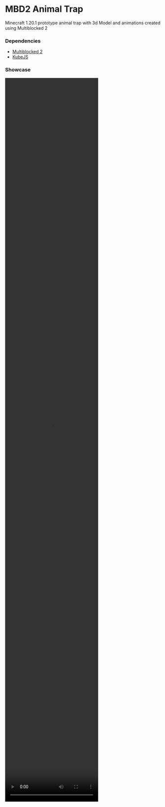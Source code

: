 # MBD2 Animal Trap

Minecraft 1.20.1 prototype animal trap with 3d Model and animations created using Multiblocked 2

### Dependencies

- [Multiblocked 2](https://github.com/Low-Drag-MC/Multiblocked2)
- [KubeJS](https://github.com/KubeJS-Mods/KubeJS)

### Showcase

<video width="60%" height="60%" src="https://github.com/user-attachments/assets/2de214f1-ea0e-4cd2-ba90-de430adb98b2"></video>




